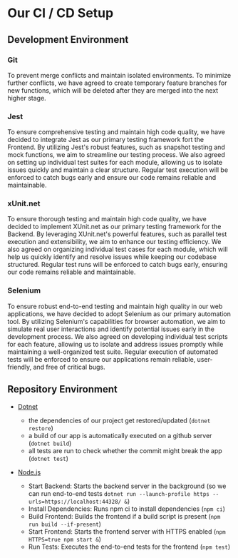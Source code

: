 # Our CI / CD Setup

## Development Environment

### Git
To prevent merge conflicts and maintain isolated environments. To minimize further conflicts, we have agreed to create temporary feature branches for new functions,
which will be deleted after they are merged into the next higher stage.

### Jest
To ensure comprehensive testing and maintain high code quality, we have decided to integrate Jest as our primary testing framework fort the Frontend.
By utilizing Jest's robust features, such as snapshot testing and mock functions, we aim to streamline our testing process. We also agreed on setting up individual test suites for each module,
allowing us to isolate issues quickly and maintain a clear structure.
Regular test execution will be enforced to catch bugs early and ensure our code remains reliable and maintainable.

### xUnit.net
To ensure thorough testing and maintain high code quality, we have decided to implement XUnit.net as our primary testing framework for the Backend.
By leveraging XUnit.net's powerful features, such as parallel test execution and extensibility, we aim to enhance our testing efficiency.
We also agreed on organizing individual test cases for each module, which will help us quickly identify and resolve issues while keeping our codebase structured.
Regular test runs will be enforced to catch bugs early, ensuring our code remains reliable and maintainable.

### Selenium
To ensure robust end-to-end testing and maintain high quality in our web applications, we have decided to adopt Selenium as our primary automation tool.
By utilizing Selenium's capabilities for browser automation, we aim to simulate real user interactions and identify potential issues early in the development process.
We also agreed on developing individual test scripts for each feature, allowing us to isolate and address issues promptly while maintaining a well-organized test suite.
Regular execution of automated tests will be enforced to ensure our applications remain reliable, user-friendly, and free of critical bugs.

## Repository Environment
 - [Dotnet](https://github.com/SE-TINF22B6/CookHub/blob/main/.github/workflows/dotnet.yml)

   - the dependencies of our project get restored/updated (`dotnet restore`)
   - a build of our app is automatically executed on a github server (`dotnet build`)
   - all tests are run to check whether the commit might break the app (`dotnet test`)

   
 - [Node.js](https://github.com/SE-TINF22B6/CookHub/blob/main/.github/workflows/node.js.yml)

   - Start Backend: Starts the backend server in the background (so we can run end-to-end tests `dotnet run --launch-profile https --urls=https://localhost:44328/ &`)
   - Install Dependencies: Runs npm ci to install dependencies (`npm ci`)
   - Build Frontend: Builds the frontend if a build script is present (`npm run build --if-present`)
   - Start Frontend: Starts the frontend server with HTTPS enabled (`npm HTTPS=true npm start &`)
   - Run Tests: Executes the end-to-end tests for the frontend (`npm test`)
